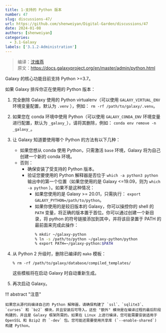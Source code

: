 ```yaml
---
title: 1-支持的 Python 版本
number: 47
slug: discussions-47/
url: https://github.com/shenweiyan/Digital-Garden/discussions/47
date: 2024-01-08
authors: [shenweiyan]
categories: 
  - 3.1-Galaxy
labels: ['3.1.2-Administration']
---
```


> 编译：[沈维燕](https://www.weiyan.cc)     
> 原文：<https://docs.galaxyproject.org/en/master/admin/python.html>       

Galaxy 的核心功能目前支持 Python >=3.7。

如果 Galaxy 排斥你正在使用的 Python 版本：

1. 完全删除 Galaxy 使用的 Python virtualenv（可以使用 `GALAXY_VIRTUAL_ENV` 环境变量配置，默认为 `.venv` ），例如： `rm -rf /path/to/galaxy/.venv`。
2. 如果您在 conda 环境中使用 Python（可以使用 `GALAXY_CONDA_ENV` 环境变量进行配置，默认为 `_galaxy_`），请将其删除，例如： `conda env remove -n _galaxy_`。
3. 让 Galaxy 知道要使用哪个 Python 的方法有以下几种：    
   - 如果您想从 conda 使用 Python，只需激活 `base` 环境，Galaxy 将为自己创建一个新的 conda 环境。
   - 否则：    
     - 确保安装了受支持的 Python 版本。
     - 验证您要使用的 Python 解释器是否位于 `which -a python3 python` 输出中的第一个位置（如果您使用的是 Galaxy <=19.09，则为 `which -a python` ）。如果不是这种情况：     
       - 如果您使用的是 Galaxy >= 20.01，只需执行： `export GALAXY_PYTHON=/path/to/python`。
       - 如果你使用的是较旧版本的 Galaxy，你可以操控你的 shell 的 `PATH` 变量，将正确的版本置于首位。你可以通过创建一个新目录，将 python 的符号链接添加到其中，并将该目录置于 PATH 的最前面来完成此操作：
         ```bash
         % mkdir ~/galaxy-python
         % ln -s /path/to/python ~/galaxy-python/python
         % export PATH=~/galaxy-python:$PATH
         ```

4. 从 Python 2 升级时，删除已编译的 `mako` 模板：
   ```basn
   % rm -rf /path/to/galaxy/database/compiled_templates/
   ```
   这些模板将在启动 Galaxy 时自动重新生成。

5. 再次启动 Galaxy。

!!! abstract "注意"

    如果您从源代码编译自己的 Python 解释器，请确保构建了 `ssl`、`sqlite3`、`curses` 和 `bz2` 模块，并且安装后可导入。这些 "额外" 模块是在编译过程的最后阶段构建的，并且是 Galaxy 框架所需的。如果在 Linux 上进行编译，您可能需要安装适用于 OpenSSL 和 Bzip2 的 `-dev` 包。您可能还需要使用共享库 (`--enable-shared`) 构建 Python。

<script src="https://giscus.app/client.js"
	data-repo="shenweiyan/Digital-Garden"
	data-repo-id="R_kgDOKgxWlg"
	data-mapping="number"
	data-term="47"
	data-reactions-enabled="1"
	data-emit-metadata="0"
	data-input-position="bottom"
	data-theme="light"
	data-lang="zh-CN"
	crossorigin="anonymous"
	async>
</script>
